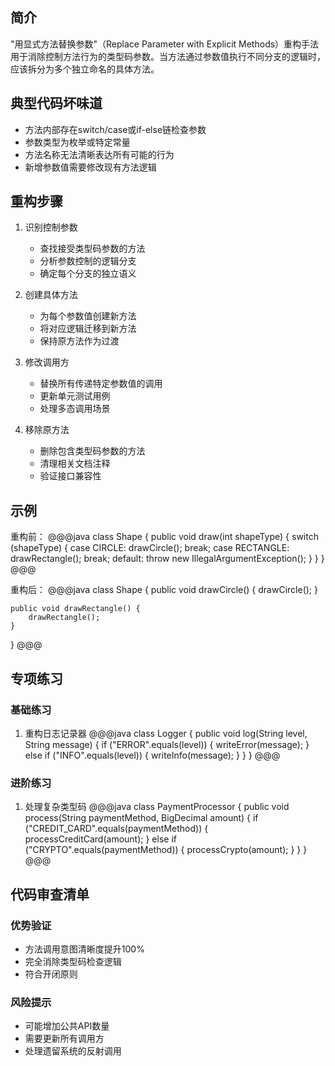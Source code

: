 ## 简介
"用显式方法替换参数"（Replace Parameter with Explicit Methods）重构手法用于消除控制方法行为的类型码参数。当方法通过参数值执行不同分支的逻辑时，应该拆分为多个独立命名的具体方法。

## 典型代码坏味道
- 方法内部存在switch/case或if-else链检查参数
- 参数类型为枚举或特定常量
- 方法名称无法清晰表达所有可能的行为
- 新增参数值需要修改现有方法逻辑

## 重构步骤
1. 识别控制参数
   - 查找接受类型码参数的方法
   - 分析参数控制的逻辑分支
   - 确定每个分支的独立语义

2. 创建具体方法
   - 为每个参数值创建新方法
   - 将对应逻辑迁移到新方法
   - 保持原方法作为过渡

3. 修改调用方
   - 替换所有传递特定参数值的调用
   - 更新单元测试用例
   - 处理多态调用场景

4. 移除原方法
   - 删除包含类型码参数的方法
   - 清理相关文档注释
   - 验证接口兼容性

## 示例
重构前：
@@@java
class Shape {
    public void draw(int shapeType) {
        switch (shapeType) {
            case CIRCLE:
                drawCircle();
                break;
            case RECTANGLE:
                drawRectangle();
                break;
            default:
                throw new IllegalArgumentException();
        }
    }
}
@@@

重构后：
@@@java
class Shape {
    public void drawCircle() {
        drawCircle();
    }
    
    public void drawRectangle() {
        drawRectangle();
    }
}
@@@

## 专项练习
### 基础练习
1. 重构日志记录器
@@@java
class Logger {
    public void log(String level, String message) {
        if ("ERROR".equals(level)) {
            writeError(message);
        } else if ("INFO".equals(level)) {
            writeInfo(message);
        }
    }
}
@@@

### 进阶练习
1. 处理复杂类型码
@@@java
class PaymentProcessor {
    public void process(String paymentMethod, BigDecimal amount) {
        if ("CREDIT_CARD".equals(paymentMethod)) {
            processCreditCard(amount);
        } else if ("CRYPTO".equals(paymentMethod)) {
            processCrypto(amount);
        }
    }
}
@@@

## 代码审查清单
### 优势验证
- 方法调用意图清晰度提升100%
- 完全消除类型码检查逻辑
- 符合开闭原则

### 风险提示
- 可能增加公共API数量
- 需要更新所有调用方
- 处理遗留系统的反射调用
